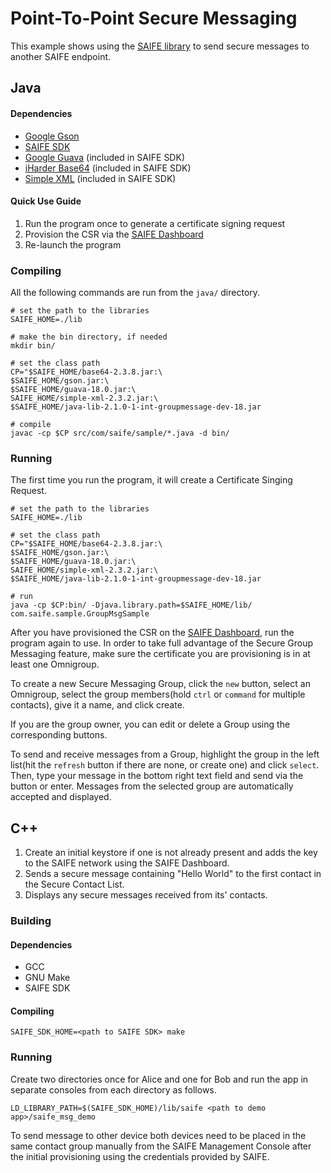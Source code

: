 # Point-To-Point Secure Messaging
This example shows using the [SAIFE library](https://www.saifeinc.com/) to send
secure messages to another SAIFE endpoint. 

## Java

#### Dependencies 
- [Google Gson](https://github.com/google/gson)
- [SAIFE SDK](http://saifeinc.com/developers/)
- [Google Guava](https://github.com/google/guava) (included in SAIFE SDK)
- [iHarder Base64](http://mvnrepository.com/artifact/net.iharder/base64) 
    (included in SAIFE SDK)
- [Simple XML](http://simple.sourceforge.net/) (included in SAIFE SDK)

#### Quick Use Guide

1. Run the program once to generate a certificate signing request
2. Provision the CSR via the [SAIFE Dashboard](https://dashboard.saifeinc.com)
3. Re-launch the program 

### Compiling

All the following commands are run from the `java/` directory.

    # set the path to the libraries
    SAIFE_HOME=./lib

    # make the bin directory, if needed
    mkdir bin/

    # set the class path
    CP="$SAIFE_HOME/base64-2.3.8.jar:\
    $SAIFE_HOME/gson.jar:\
    $SAIFE_HOME/guava-18.0.jar:\
    SAIFE_HOME/simple-xml-2.3.2.jar:\
    $SAIFE_HOME/java-lib-2.1.0-1-int-groupmessage-dev-18.jar

    # compile 
    javac -cp $CP src/com/saife/sample/*.java -d bin/

### Running

The first time you run the program, it will create a Certificate Singing
Request. 

    # set the path to the libraries
    SAIFE_HOME=./lib

    # set the class path
    CP="$SAIFE_HOME/base64-2.3.8.jar:\
    $SAIFE_HOME/gson.jar:\
    $SAIFE_HOME/guava-18.0.jar:\
    SAIFE_HOME/simple-xml-2.3.2.jar:\
    $SAIFE_HOME/java-lib-2.1.0-1-int-groupmessage-dev-18.jar

    # run
    java -cp $CP:bin/ -Djava.library.path=$SAIFE_HOME/lib/ com.saife.sample.GroupMsgSample

After you have provisioned the CSR on the [SAIFE
Dashboard](https://dashboard.saifeinc.com), run the program again to use. In
order to take full advantage of the Secure Group Messaging feature, make sure
the certificate you are provisioning is in at least one Omnigroup.

To create a new Secure Messaging Group, click the `new` button, select an
Omnigroup, select the group members(hold `ctrl` or `command` for multiple
contacts), give it a name, and click create.

If you are the group owner, you can edit or delete a Group using the
corresponding buttons.

To send and receive messages from a Group, highlight the group in the left
list(hit the `refresh` button if there are none, or create one) and click
`select`.  Then, type your message in the bottom right text field and send via
the button or enter. Messages from the selected group are automatically accepted
and displayed.


## C++

1. Create an initial keystore if one is not already present and adds the key to
the SAIFE network using the SAIFE Dashboard.
2. Sends a secure message containing "Hello World" to the first contact in the 
Secure Contact List.
3. Displays any secure messages received from its' contacts.

### Building

#### Dependencies
* GCC
* GNU Make
* SAIFE SDK

#### Compiling
```shell
SAIFE_SDK_HOME=<path to SAIFE SDK> make
```

### Running
Create two directories once for Alice and one for Bob and run the app in
separate consoles from each directory as follows.

```shell
LD_LIBRARY_PATH=$(SAIFE_SDK_HOME)/lib/saife <path to demo app>/saife_msg_demo
```

To send message to other device both devices need to be placed in the same 
contact group manually from the SAIFE Management Console after the initial 
provisioning using the credentials provided by SAIFE.


